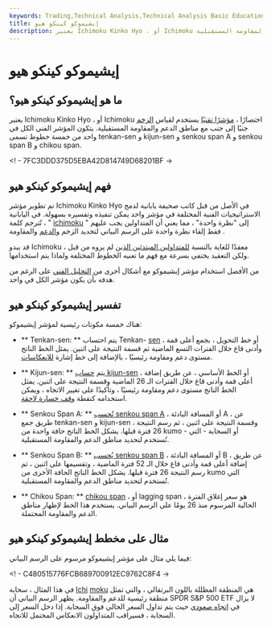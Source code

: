 ```yaml
---
keywords: Trading,Technical Analysis,Technical Analysis Basic Education
title: إيشيموكو كينكو هيو
description: يعتبر Ichimoku Kinko Hyo ، أو Ichimoku اختصارًا ، مؤشرًا تقنيًا يستخدم لقياس الزخم جنبًا إلى جنب مع مناطق الدعم والمقاومة المستقبلية.
---
```


# إيشيموكو كينكو هيو
## ما هو إيشيموكو كينكو هيو؟

يعتبر Ichimoku Kinko Hyo ، أو Ichimoku اختصارًا ، [مؤشرًا تقنيًا](/technicalindicator) يستخدم لقياس [الزخم](/momentum) جنبًا إلى جنب مع مناطق الدعم والمقاومة المستقبلية. يتكون المؤشر الفني الكل في واحد من خمسة خطوط تسمى tenkan-sen و kijun-sen و senkou span A و senkou span B و chikou span.

<! - 7FC3DDD375D5EBA42D814749D68201BF ->

## فهم إيشيموكو كينكو هيو

تم تطوير مؤشر Ichimoku Kinko Hyo في الأصل من قبل كاتب صحيفة يابانية لدمج الاستراتيجيات الفنية المختلفة في مؤشر واحد يمكن تنفيذه وتفسيره بسهولة. في اليابانية ، تُترجم كلمة " [ichimoku](/resistance) " إلى "نظرة واحدة" ، مما يعني أن المتداولين يجب عليهم فقط إلقاء نظرة واحدة على الرسم البياني لتحديد الزخم [والدعم](/support) والمقاومة .

قد يبدو Ichimoku معقدًا للغاية بالنسبة [للمتداولين المبتدئين الذين](/trader) لم يروه من قبل ، ولكن التعقيد يختفي بسرعة مع فهم ما تعنيه الخطوط المختلفة ولماذا يتم استخدامها.

من الأفضل استخدام مؤشر إيشيموكو مع أشكال أخرى من [التحليل الفني](/technicalanalysis) على الرغم من هدفه بأن يكون مؤشر الكل في واحد.

## تفسير إيشيموكو كينكو هيو

هناك خمسة مكونات رئيسية لمؤشر إيشيموكو:

- ** Tenkan-sen: ** يتم احتساب Tenkan- [sen](/tenkansen) ، أو خط التحويل ، بجمع أعلى قمة وأدنى قاع خلال الفترات التسع الماضية ثم قسمة النتيجة على اثنين. يمثل الخط الناتج مستوى دعم ومقاومة رئيسيًا ، بالإضافة إلى خط إشارة [للانعكاسات](/reversal).

- ** Kijun-sen: ** يتم [حساب kijun-sen](/kijunsen) ، أو الخط الأساسي ، عن طريق إضافة أعلى قمة وأدنى قاع خلال الفترات الـ 26 الماضية وقسمة النتيجة على اثنين. يمثل الخط الناتج مستوى دعم ومقاومة رئيسيًا ، وتأكيدًا على تغيير الاتجاه ، ويمكن استخدامه كنقطة [وقف خسارة لاحقة](/stop-lossorder).

- ** Senkou Span A: ** [تُحسب senkou span A](/senkouspana) ، أو المسافة البادئة A ، عن طريق جمع tenkan-sen و kijun-sen ، وقسمة النتيجة على اثنين ، ثم رسم النتيجة 26 فترة قبلها. يشكل الخط الناتج حافة واحدة من kumo - أو السحابة - التي تُستخدم لتحديد مناطق الدعم والمقاومة المستقبلية.

- ** Senkou Span B: ** [يُحسب senkou span B](/senkouspanb) ، أو المسافة البادئة B ، عن طريق إضافة أعلى قمة وأدنى قاع خلال الـ 52 فترة الماضية ، وتقسيمها على اثنين ، ثم رسم النتيجة 26 فترة قبلها. يشكل الخط الناتج الحافة الأخرى من kumo التي تُستخدم لتحديد مناطق الدعم والمقاومة المستقبلية.

- ** Chikou Span: ** [chikou span](/chikouspan) ، أو lagging span ، هو سعر إغلاق الفترة الحالية المرسوم منذ 26 يومًا على الرسم البياني. يستخدم هذا الخط لإظهار مناطق الدعم والمقاومة المحتملة.

## مثال على مخطط إيشيموكو كينكو هيو

فيما يلي مثال على مؤشر إيشيموكو مرسوم على الرسم البياني:

<! - C480515776FCB689700912EC9762C8F4 ->

في هذا المثال ، سحابة [Ichi](/ichimoku-cloud) [moku](/ichimoku-cloud) هي المنطقة المظللة باللون البرتقالي ، والتي تمثل منطقة رئيسية للدعم والمقاومة. يظهر الرسم البياني أن SPDR S&P 500 ETF لا يزال في [اتجاه صعودي](/uptrend) حيث يتم تداول السعر الحالي فوق السحابة. إذا دخل السعر إلى السحابة ، فسيراقب المتداولون الانعكاس المحتمل للاتجاه.

